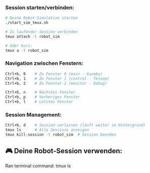 ### **Session starten/verbinden:**
```bash
# Deine Robot-Simulation starten
./start_sim_tmux.sh

# Zu laufender Session verbinden
tmux attach -t robot_sim

# Oder kurz:
tmux a -t robot_sim
```

### **Navigation zwischen Fenstern:**
```bash
Ctrl+b, 0    # Zu Fenster 0 (main - Gazebo)
Ctrl+b, 1    # Zu Fenster 1 (control - Teleop)
Ctrl+b, 2    # Zu Fenster 2 (monitor - Debug)

Ctrl+b, n    # Nächstes Fenster
Ctrl+b, p    # Vorheriges Fenster
Ctrl+b, l    # Letztes Fenster
```

### **Session Management:**
```bash
Ctrl+b, d    # Session verlassen (läuft weiter im Hintergrund)
tmux ls      # Alle Sessions anzeigen
tmux kill-session -t robot_sim  # Session beenden
```

## 🎮 **Deine Robot-Session verwenden:** 

Ran terminal command: tmux ls